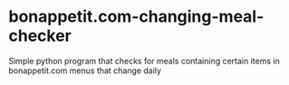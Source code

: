 # bonappetit.com-changing-meal-checker
Simple python program that checks for meals containing certain items in bonappetit.com menus that change daily
